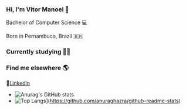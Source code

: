 ### Hi, I'm Vitor Manoel 👋

<p>Bachelor of Computer Science 💻</p>
<p>Born in Pernambuco, Brazil 🇧🇷 </p>

### Currently studying 👨‍💻 

### Find me elsewhere 🌎

💼[Linkedin](https://www.linkedin.com/in/vitormanoel/)

- ![Anurag's GitHub stats](https://github-readme-stats.vercel.app/api?username=vitormanoelcsantos&show_icons=true&theme=radical)
- ![Top Langs](https://github-readme-stats.vercel.app/api/top-langs/?username=vitormanoelcsantos&show_icons=true&theme=radical)](https://github.com/anuraghazra/github-readme-stats)
